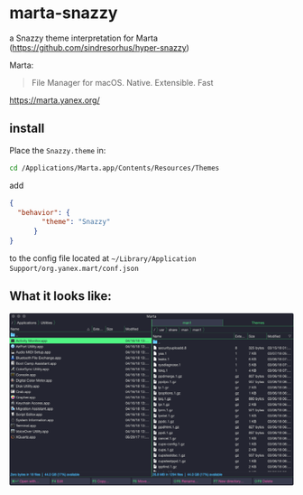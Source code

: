 # marta-snazzy
a Snazzy theme interpretation for Marta (https://github.com/sindresorhus/hyper-snazzy)

Marta:
> File Manager for macOS.
> Native. Extensible. Fast

https://marta.yanex.org/

## install

Place the ```Snazzy.theme``` in:

```bash
cd /Applications/Marta.app/Contents/Resources/Themes
```

add 

```json
{
  "behavior": {
        "theme": "Snazzy"
      }
}
```

to the config file located at ```~/Library/Application Support/org.yanex.mart/conf.json```


## What it looks like:

![Marta-Snazzy](Marta-Snazzy.png)
